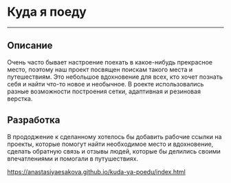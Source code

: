# Куда я поеду
------
## Описание
Очень часто бывает настроение поехать в какое-нибудь прекрасное место, поэтому наш проект посвящен поискам такого места и путешествиям. Это небольшое вдохновение для всех, кто хочет познать себя и найти что-то новое и необычное.
В роекте использовались разные возможности построения сетки, адаптивная и резиновая верстка.
## Разработка
В прододжение к сделанному хотелось бы добавить рабочие ссылки на проекты, которые помогут найти необходимое место и вдохновение, сделать обратную связь и отзывы людей, которые бы делились своими впечатлениями и помогали в путушествиях.

 https://anastasiyaesakova.github.io/kuda-ya-poedu/index.html
